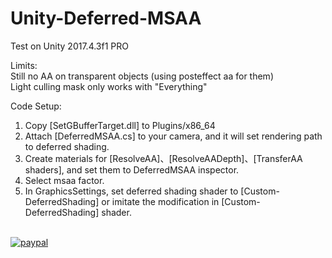 # Unity-Deferred-MSAA

Test on Unity 2017.4.3f1 PRO <br>

Limits: <br>
Still no AA on transparent objects (using posteffect aa for them) <br>
Light culling mask only works with "Everything" <br>

Code Setup: <br>
1. Copy [SetGBufferTarget.dll] to Plugins/x86_64
2. Attach [DeferredMSAA.cs] to your camera, and it will set rendering path to deferred shading.
3. Create materials for [ResolveAA]、[ResolveAADepth]、[TransferAA shaders], and set them to DeferredMSAA inspector.
4. Select msaa factor.
5. In GraphicsSettings, set deferred shading shader to [Custom-DeferredShading] or imitate the modification in [Custom-DeferredShading] shader. <br> <br>


[![paypal](https://www.paypalobjects.com/en_US/i/btn/btn_donateCC_LG.gif)](https://www.paypal.com/cgi-bin/webscr?cmd=_s-xclick&hosted_button_id=KA9LMCBJQ9C6E)
